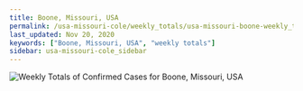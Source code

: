 ```yaml
---
title: Boone, Missouri, USA
permalink: /usa-missouri-cole/weekly_totals/usa-missouri-boone-weekly_totals.html
last_updated: Nov 20, 2020
keywords: ["Boone, Missouri, USA", "weekly totals"]
sidebar: usa-missouri-cole_sidebar
---
```


![Weekly Totals of Confirmed Cases for Boone, Missouri, USA](/covid_tracker/images/graphs/usa-missouri-boone-weekly_totals_graph.png)
